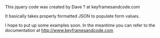 This jquery code was created by Dave ? at keyframesandcode.com

It basically takes properly formatted JSON to populate form values. 

I hope to put up some examples soon. In the meantime you can refer
to the documentation at http://www.keyframesandcode.com

